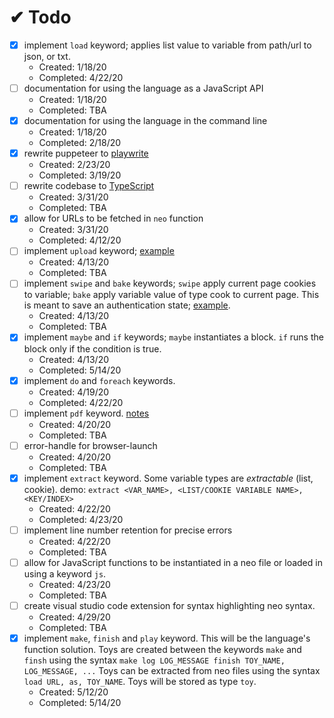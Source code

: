 # ✔ Todo
* [x] implement `load` keyword; applies list value to variable from path/url to json, or txt.
  * Created: 1/18/20
  * Completed: 4/22/20
* [ ] documentation for using the language as a JavaScript API
  * Created: 1/18/20
  * Completed: TBA
* [x] documentation for using the language in the command line
  * Created: 1/18/20
  * Completed: 2/18/20
* [x] rewrite puppeteer to [playwrite](https://github.com/microsoft/playwright)
  * Created: 2/23/20
  * Completed: 3/19/20
* [ ] rewrite codebase to [TypeScript](https://www.robertcooper.me/using-eslint-and-prettier-in-a-typescript-project)
  * Created: 3/31/20
  * Completed: TBA
* [x] allow for URLs to be fetched in `neo` function
  * Created: 3/31/20
  * Completed: 4/12/20
* [ ] implement `upload` keyword; [example](https://github.com/microsoft/playwright/blob/master/docs/examples/upload.js)
  * Created: 4/13/20
  * Completed: TBA
* [ ] implement `swipe` and `bake` keywords; `swipe` apply current page cookies to variable; `bake` apply variable value of type cook to current page. This is meant to save an authentication state; [example](https://github.com/microsoft/playwright/blob/master/docs/examples/authentication.js).
  * Created: 4/13/20
  * Completed: TBA
* [x] implement `maybe` and `if` keywords; `maybe` instantiates a block. `if` runs the block only if the condition is true.
  * Created: 4/13/20
  * Completed: 5/14/20
* [x] implement `do` and `foreach` keywords.
  * Created: 4/19/20
  * Completed: 4/22/20
* [ ] implement `pdf` keyword. [notes](https://github.com/microsoft/playwright/blob/master/docs/api.md#pagepdfoptions)
  * Created: 4/20/20
  * Completed: TBA
* [ ] error-handle for browser-launch
  * Created: 4/20/20
  * Completed: TBA
* [x] implement `extract` keyword. Some variable types are *extractable* (list, cookie). demo: `extract <VAR_NAME>, <LIST/COOKIE VARIABLE NAME>, <KEY/INDEX>`
  * Created: 4/22/20
  * Completed: 4/23/20
* [ ] implement line number retention for precise errors
  * Created: 4/22/20
  * Completed: TBA
* [ ] allow for JavaScript functions to be instantiated in a neo file or loaded in using a keyword `js`.
  * Created: 4/23/20
  * Completed: TBA
* [ ] create visual studio code extension for syntax highlighting neo syntax.
  * Created: 4/29/20
  * Completed: TBA
* [x] implement `make`, `finish` and `play` keyword. This will be the language's function solution. Toys are created between the keywords `make` and `finsh` using the syntax `make log LOG_MESSAGE finish TOY_NAME, LOG_MESSAGE, ...` Toys can be extracted from neo files using the syntax `load URL, as, TOY_NAME`. Toys will be stored as type `toy`.
  * Created: 5/12/20
  * Completed: 5/14/20
